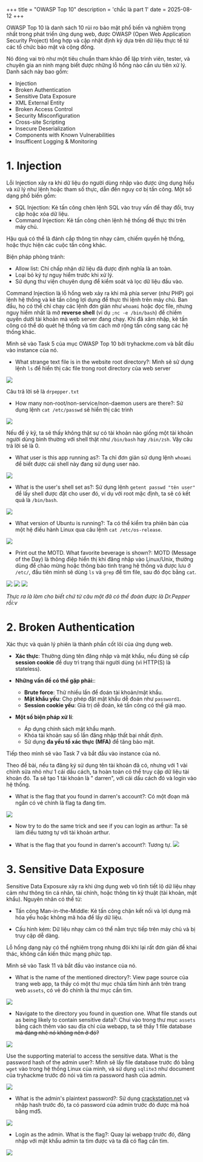 +++
title = "OWASP Top 10"
description = 'chắc là part 1'
date = 2025-08-12
+++



OWASP Top 10 là danh sách 10 rủi ro bảo mật phổ biến và nghiêm trọng nhất trong phát triển ứng dụng web, được OWASP (Open Web Application Security Project) tổng hợp và cập nhật định kỳ dựa trên dữ liệu thực tế từ các tổ chức bảo mật và cộng đồng.

Nó đóng vai trò như một tiêu chuẩn tham khảo để lập trình viên, tester, và chuyên gia an ninh mạng biết được những lỗ hổng nào cần ưu tiên xử lý. Danh sách này bao gồm:

* Injection
* Broken Authentication
* Sensitive Data Exposure
* XML External Entity
* Broken Access Control
* Security Misconfiguration
* Cross-site Scripting
* Insecure Deserialization
* Components with Known Vulnerabilities
* Insufficent Logging & Monitoring


# 1. Injection
Lỗi Injection xảy ra khi dữ liệu do người dùng nhập vào được ứng dụng hiểu và xử lý như lệnh hoặc tham số thực, dẫn đến nguy cơ bị tấn công. Một số dạng phổ biến gồm:

* SQL Injection: Kẻ tấn công chèn lệnh SQL vào truy vấn để thay đổi, truy cập hoặc xóa dữ liệu.
* Command Injection: Kẻ tấn công chèn lệnh hệ thống để thực thi trên máy chủ.

Hậu quả có thể là đánh cắp thông tin nhạy cảm, chiếm quyền hệ thống, hoặc thực hiện các cuộc tấn công khác.

Biện pháp phòng tránh:

* Allow list: Chỉ chấp nhận dữ liệu đã được định nghĩa là an toàn.
* Loại bỏ ký tự nguy hiểm trước khi xử lý.
* Sử dụng thư viện chuyên dụng để kiểm soát và lọc dữ liệu đầu vào.


Command Injection là lỗ hổng web xảy ra khi mã phía server (như PHP) gọi lệnh hệ thống và kẻ tấn công lợi dụng để thực thi lệnh trên máy chủ. Ban đầu, họ có thể chỉ chạy các lệnh đơn giản như `whoami` hoặc đọc file, nhưng nguy hiểm nhất là mở **reverse shell** (ví dụ `;nc -e /bin/bash`) để chiếm quyền dưới tài khoản mà web server đang chạy. Khi đã xâm nhập, kẻ tấn công có thể dò quét hệ thống và tìm cách mở rộng tấn công sang các hệ thống khác.

Mình sẽ vào Task 5 của mục OWASP Top 10 bởi tryhackme.com và bắt đầu vào instance của nó.

* What strange text file is in the website root directory?: Mình sẽ sử dụng lệnh `ls` để hiển thị các file trong root directory của web server

![](1.png)

Câu trả lời sẽ là `drpepper.txt`

* How many non-root/non-service/non-daemon users are there?: Sử dụng lệnh `cat /etc/passwd` sẽ hiển thị các trình

![](2.png)

Nếu để ý kỹ, ta sẽ thấy không thật sự có tài khoản nào giống một tài khoản người dùng bình thường với shell thật như `/bin/bash` hay `/bin/zsh`. Vậy câu trả lời sẽ là 0.

* What user is this app running as?: Ta chỉ đơn giản sử dụng lệnh `whoami` để biết được cái shell này đang sử dụng user nào.

![](3.png)

* What is the user's shell set as?: Sử dụng lệnh `getent passwd "tên user"` để lấy shell được đặt cho user đó, ví dụ với root mặc định, ta sẽ có kết quả là `/bin/bash`.

![](4.png)

* What version of Ubuntu is running?: Ta có thể kiểm tra phiên bản của một hệ điều hành Linux qua câu lệnh `cat /etc/os-release`.

![](5.png)

* Print out the MOTD.  What favorite beverage is shown?: MOTD (Message of the Day) là thông điệp hiển thị khi đăng nhập vào Linux/Unix, thường dùng để chào mừng hoặc thông báo tình trạng hệ thống và được lưu ở `/etc/`, đầu tiên mình sẽ dùng `ls` và `grep` để tìm file, sau đó đọc bằng `cat`.

![](6.png)
![](7.png)
![](8.png)

*Thực ra là làm cho biết chứ từ câu một đã có thể đoán được là Dr.Pepper rồi:v*

# 2. Broken Authentication

Xác thực và quản lý phiên là thành phần cốt lõi của ứng dụng web.

* **Xác thực**: Thường dùng tên đăng nhập và mật khẩu, nếu đúng sẽ cấp **session cookie** để duy trì trạng thái người dùng (vì HTTP(S) là stateless).
* **Những vấn đề có thể gặp phải:**:

  * **Brute force**: Thử nhiều lần để đoán tài khoản/mật khẩu.
  * **Mật khẩu yếu**: Cho phép đặt mật khẩu dễ đoán như `password1`.
  * **Session cookie yếu**: Giá trị dễ đoán, kẻ tấn công có thể giả mạo.
* **Một số biện pháp xử lí**:

  * Áp dụng chính sách mật khẩu mạnh.
  * Khóa tài khoản sau số lần đăng nhập thất bại nhất định.
  * Sử dụng **đa yếu tố xác thực (MFA)** để tăng bảo mật.


Tiếp theo mình sẽ vào Task 7 và bắt đầu vào instance của nó.

Theo đề bài, nếu ta đăng ký sử dụng tên tài khoản đã có, nhưng với 1 vài chỉnh sửa nhỏ như 1 cái dấu cách, ta hoàn toàn có thể truy cập dữ liệu tài khoản đó. Ta sẽ tạo 1 tài khoản là " darren", với cái dấu cách đó và login vào hệ thống.

* What is the flag that you found in darren's account?: Có một đoạn mã ngắn có vẻ chính là flag ta đang tìm.

![](9.png)

* Now try to do the same trick and see if you can login as arthur: Ta sẽ làm điều tương tự với tài khoản arthur.

* What is the flag that you found in darren's account?: Tương tự.
![](10.png)

# 3. Sensitive Data Exposure

Sensitive Data Exposure xảy ra khi ứng dụng web vô tình tiết lộ dữ liệu nhạy cảm như thông tin cá nhân, tài chính, hoặc thông tin kỹ thuật (tài khoản, mật khẩu). Nguyên nhân có thể từ:

* Tấn công Man-in-the-Middle: Kẻ tấn công chặn kết nối và lợi dụng mã hóa yếu hoặc không mã hóa để lấy dữ liệu.

* Cấu hình kém: Dữ liệu nhạy cảm có thể nằm trực tiếp trên máy chủ và bị truy cập dễ dàng.

Lỗ hổng dạng này có thể nghiêm trọng nhưng đôi khi lại rất đơn giản để khai thác, không cần kiến thức mạng phức tạp.

Mình sẽ vào Task 11 và bắt đầu vào instance của nó.

* What is the name of the mentioned directory?: View page source của trang web app, ta thấy có một thư mục chứa tấm hình ảnh trên trang web `assets`, có vẻ đó chính là thư mục cần tìm.

![](11.png)

* Navigate to the directory you found in question one. What file stands out as being likely to contain sensitive data?: Chui vào trong thư mục `assets` bằng cách thêm vào sau địa chỉ của webapp, ta sẽ thấy 1 file database ~~mà đáng nhẽ nó không nên ở đó?~~

![](12.png)

Use the supporting material to access the sensitive data. What is the password hash of the admin user?: Mình sẽ lấy file database trước đó bằng `wget` vào trong hệ thống Linux của mình, và sử dụng `sqlite3` như document của tryhackme trước đó nói và tìm ra password hash của admin.

![](13.png)

* What is the admin's plaintext password?: Sử dụng [crackstation.net](https://crackstation.net/) và nhập hash trước đó, ta có password của admin trước đó được mã hoá bằng md5.

![](14.png)

* Login as the admin. What is the flag?: Quay lại webapp trước đó, đăng nhập với mật khẩu admin ta tìm được và ta đã có flag cần tìm.

![](15.png)